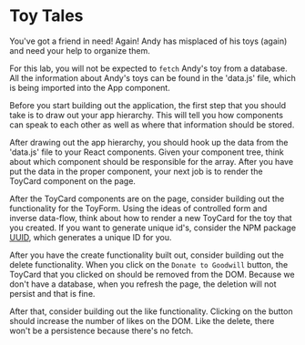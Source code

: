 # Toy Tales

You've got a friend in need! Again!
Andy has misplaced of his toys (again) and need your help to organize them.

For this lab, you will not be expected to `fetch` Andy's toy from a database. All the information about Andy's toys can be found in the 'data.js' file, which is being imported into the App component.

Before you start building out the application, the first step that you should take is to draw out your app hierarchy. This will tell you how components can speak to each other as well as where that information should be stored.

After drawing out the app hierarchy, you should hook up the data from the 'data.js' file to your React components. Given your component tree, think about which component should be responsible for the array. After you have put the data in the proper component, your next job is to render the ToyCard component on the page.

After the ToyCard components are on the page, consider building out the functionality for the ToyForm. Using the ideas of controlled form and inverse data-flow, think about how to render a new ToyCard for the toy that you created. If you want to generate unique id's, consider the NPM package [UUID](https://www.npmjs.com/package/uuid), which generates a unique ID for you.

After you have the create functionality built out, consider building out the delete functionality. When you click on the `Donate to Goodwill` button, the ToyCard that you clicked on should be removed from the DOM. Because we don't have a database, when you refresh the page, the deletion will not persist and that is fine.

After that, consider building out the like functionality. Clicking on the button should increase the number of likes on the DOM. Like the delete, there won't be a persistence because there's no fetch. 
